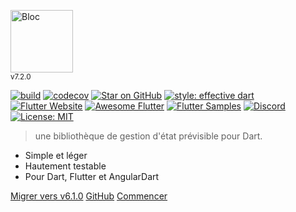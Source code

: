 <img src="https://raw.githubusercontent.com/mit-73/bloc/master/docs/assets/bloc_logo_full.png" height="100" alt="Bloc" /><br/><small>v7.2.0</small>

[![build](https://github.com/mit-73/bloc/workflows/build/badge.svg)](https://github.com/mit-73/bloc/actions)
[![codecov](https://codecov.io/gh/mit-73/Bloc/branch/master/graph/badge.svg)](https://codecov.io/gh/mit-73/bloc)
[![Star on GitHub](https://img.shields.io/github/stars/mit-73/bloc.svg?style=flat&logo=github&colorB=deeppink&label=stars)](https://github.com/mit-73/bloc)
[![style: effective dart](https://img.shields.io/badge/style-effective_dart-40c4ff.svg)](https://github.com/tenhobi/effective_dart)
[![Flutter Website](https://img.shields.io/badge/flutter-website-deepskyblue.svg)](https://flutter.dev/docs/development/data-and-backend/state-mgmt/options#bloc--rx)
[![Awesome Flutter](https://img.shields.io/badge/awesome-flutter-blue.svg?longCache=true)](https://github.com/Solido/awesome-flutter#standard)
[![Flutter Samples](https://img.shields.io/badge/flutter-samples-teal.svg?longCache=true)](http://fluttersamples.com)
[![Discord](https://img.shields.io/discord/649708778631200778.svg?logo=discord&color=blue)](https://discord.gg/bloc)
[![License: MIT](https://img.shields.io/badge/license-MIT-purple.svg)](https://opensource.org/licenses/MIT)

> une bibliothèque de gestion d'état prévisible pour Dart.

- Simple et léger
- Hautement testable
- Pour Dart, Flutter et AngularDart

[Migrer vers v6.1.0](fr/migration.md)
[GitHub](https://github.com/mit-73/bloc/)
[Commencer](fr/gettingstarted.md)
